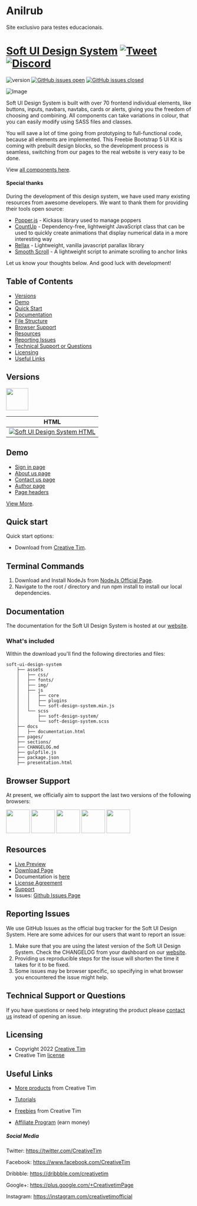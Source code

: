 # Anilrub
Site exclusivo para testes educacionais.
# [Soft UI Design System](http://demos.creative-tim.com/soft-ui-design-system/presentation.html?ref=readme-suds) [![Tweet](https://img.shields.io/twitter/url/http/shields.io.svg?style=social&logo=twitter)](https://twitter.com/intent/tweet?url=https://www.creative-tim.com/product/soft-ui-design-system&text=Check%20Soft%20UI%20Design%20System%20made%20by%20@CreativeTim%20#webdesign%20#designSystem%20#softDesign%20#html%20https://www.creative-tim.com/product/soft-ui-design-system) [![Discord](https://badgen.net/badge/icon/discord?icon=discord&label)](https://discord.gg/FhCJCaHdQa)

![version](https://img.shields.io/badge/version-1.0.9-blue.svg) [![GitHub issues open](https://img.shields.io/github/issues/creativetimofficial/soft-ui-design-system.svg?maxAge=2592000)](https://github.com/creativetimofficial/soft-ui-design-system/issues?q=is%3Aopen+is%3Aissue) [![GitHub issues closed](https://img.shields.io/github/issues-closed-raw/creativetimofficial/soft-ui-design-system.svg?maxAge=2592000)](https://github.com/creativetimofficial/soft-ui-design-system/issues?q=is%3Aissue+is%3Aclosed)

![Image](https://raw.githubusercontent.com/creativetimofficial/public-assets/master/soft-ui-design-system/opt_sds_free_thumbnail.jpg)

Soft UI Design System is built with over 70 frontend individual elements, like buttons, inputs, navbars, navtabs, cards or alerts, giving you the freedom of choosing and combining. All components can take variations in colour, that you can easily modify using SASS files and classes.

You will save a lot of time going from prototyping to full-functional code, because all elements are implemented. This Freebie Bootstrap 5 UI Kit is coming with prebuilt design blocks, so the development process is seamless, switching from our pages to the real website is very easy to be done.

View [all components here](https://www.creative-tim.com/learning-lab/bootstrap/alerts/soft-ui-design-system?ref=readme-suds).

#### Special thanks
During the development of this design system, we have used many existing resources from awesome developers. We want to thank them for providing their tools open source:
- [Popper.js](https://popper.js.org/) - Kickass library used to manage poppers
- [CountUp](https://inorganik.github.io/countUp.js/) - Dependency-free, lightweight JavaScript class that can be used to quickly create animations that display numerical data in a more interesting way
- [Rellax](https://dixonandmoe.com/rellax/) - Lightweight, vanilla javascript parallax library
- [Smooth Scroll](https://github.com/cferdinandi/smooth-scroll) - A lightweight script to animate scrolling to anchor links

Let us know your thoughts below. And good luck with development!

## Table of Contents

* [Versions](#versions)
* [Demo](#demo)
* [Quick Start](#quick-start)
* [Documentation](#documentation)
* [File Structure](#file-structure)
* [Browser Support](#browser-support)
* [Resources](#resources)
* [Reporting Issues](#reporting-issues)
* [Technical Support or Questions](#technical-support-or-questions)
* [Licensing](#licensing)
* [Useful Links](#useful-links)

## Versions

[<img src="https://s3.amazonaws.com/creativetim_bucket/github/html.png" width="60" height="60" />](https://www.creative-tim.com/product/soft-ui-design-system?ref=readme-suds)

| HTML |
| --- |
| [![Soft UI Design System HTML](https://raw.githubusercontent.com/creativetimofficial/public-assets/master/soft-ui-design-system/opt_sds_free_thumbnail.jpg)](http://demos.creative-tim.com/soft-ui-design-system/presentation.html?ref=readme-suds)

## Demo

- [Sign in page](https://demos.creative-tim.com/soft-ui-design-system/pages/sign-in.html?ref=readme-suds)
- [About us page](https://demos.creative-tim.com/soft-ui-design-system/pages/about-us.html?ref=readme-suds)
- [Contact us page](https://demos.creative-tim.com/soft-ui-design-system/pages/contact-us.html?ref=readme-suds)
- [Author page](https://demos.creative-tim.com/soft-ui-design-system/pages/author.html?ref=readme-suds)
- [Page headers](https://demos.creative-tim.com/soft-ui-design-system/sections/page-sections/hero-sections.html?ref=readme-suds)

[View More](https://demos.creative-tim.com/soft-ui-design-system/presentation.html?ref=readme-suds).

## Quick start

Quick start options:

- Download from [Creative Tim](https://www.creative-tim.com/product/soft-ui-design-system?ref=readme-suds).

## Terminal Commands

1. Download and Install NodeJs from [NodeJs Official Page](https://nodejs.org/en/download/).
2. Navigate to the root / directory and run npm install to install our local dependencies.

## Documentation
The documentation for the Soft UI Design System is hosted at our [website](https://www.creative-tim.com/learning-lab/bootstrap/overview/soft-ui-design-system?ref=readme-suds).

### What's included

Within the download you'll find the following directories and files:

```
soft-ui-design-system
    ├── assets
    │   ├── css/
    │   ├── fonts/
    │   ├── img/
    │   ├── js
    │   │   ├── core
    │   │   ├── plugins
    │   │   └── soft-design-system.min.js
    │   └── scss
    │       ├── soft-design-system/
    │       └── soft-design-system.scss
    ├── docs
    │   ├── documentation.html
    ├── pages/
    ├── sections/
    ├── CHANGELOG.md
    ├── gulpfile.js
    ├── package.json
    ├── presentation.html
```

## Browser Support

At present, we officially aim to support the last two versions of the following browsers:

<img src="https://s3.amazonaws.com/creativetim_bucket/github/browser/chrome.png" width="64" height="64"> <img src="https://s3.amazonaws.com/creativetim_bucket/github/browser/firefox.png" width="64" height="64"> <img src="https://s3.amazonaws.com/creativetim_bucket/github/browser/edge.png" width="64" height="64"> <img src="https://s3.amazonaws.com/creativetim_bucket/github/browser/safari.png" width="64" height="64"> <img src="https://s3.amazonaws.com/creativetim_bucket/github/browser/opera.png" width="64" height="64">

## Resources
- [Live Preview](https://demos.creative-tim.com/soft-ui-design-system/presentation.html?ref=readme-suds)
- [Download Page](https://www.creative-tim.com/product/soft-ui-design-system?ref=readme-suds)
- Documentation is [here](https://www.creative-tim.com/learning-lab/bootstrap/overview/soft-ui-design-system?ref=readme-suds)
- [License Agreement](https://www.creative-tim.com/license?ref=readme-suds)
- [Support](https://www.creative-tim.com/contact-us?ref=readme-suds)
- Issues: [Github Issues Page](https://github.com/creativetimofficial/soft-ui-design-system/issues)

## Reporting Issues
We use GitHub Issues as the official bug tracker for the Soft UI Design System. Here are some advices for our users that want to report an issue:

1. Make sure that you are using the latest version of the Soft UI Design System. Check the CHANGELOG from your dashboard on our [website](https://www.creative-tim.com/product/soft-ui-design-system?ref=readme-suds).
2. Providing us reproducible steps for the issue will shorten the time it takes for it to be fixed.
3. Some issues may be browser specific, so specifying in what browser you encountered the issue might help.

## Technical Support or Questions

If you have questions or need help integrating the product please [contact us](https://www.creative-tim.com/contact-us?ref=readme-suds) instead of opening an issue.

## Licensing

- Copyright 2022 [Creative Tim](https://www.creative-tim.com?ref=readme-suds)
- Creative Tim [license](https://www.creative-tim.com/license?ref=readme-suds)

## Useful Links

- [More products](https://www.creative-tim.com/templates?ref=readme-suds) from Creative Tim

- [Tutorials](https://www.youtube.com/channel/UCVyTG4sCw-rOvB9oHkzZD1w)

- [Freebies](https://www.creative-tim.com/bootstrap-themes/free?ref=readme-suds) from Creative Tim

- [Affiliate Program](https://www.creative-tim.com/affiliates/new?ref=readme-suds) (earn money)

##### Social Media

Twitter: <https://twitter.com/CreativeTim>

Facebook: <https://www.facebook.com/CreativeTim>

Dribbble: <https://dribbble.com/creativetim>

Google+: <https://plus.google.com/+CreativetimPage>

Instagram: <https://instagram.com/creativetimofficial>
